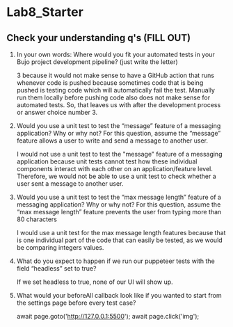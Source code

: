 # Lab8_Starter

## Check your understanding q's (FILL OUT)
1. In your own words: Where would you fit your automated tests in your Bujo project development pipeline? (just write the letter)
   
   3 because it would not make sense to have a GitHub action that runs whenever code is pushed because sometimes code that is being pushed is testing code which will automatically fail the test. Manually run them locally before pushing code also does not make sense for automated tests. So, that leaves us with after the development process or answer choice number 3.

2. Would you use a unit test to test the “message” feature of a messaging application? Why or why not? For this question, assume the “message” feature allows a user to write and send a message to another user.
   
    I would not use a unit test to test the "message" feature of a messaging application because unit tests cannot test how these individual components interact with each other on an application/feature level. Therefore, we would not be able to use a unit test to check whether a user sent a message to another user.


3. Would you use a unit test to test the “max message length” feature of a messaging application? Why or why not? For this question, assume the “max message length” feature prevents the user from typing more than 80 characters 
   
    I would use a unit test for the max message length features because that is one individual part of the code that can easily be tested, as we would be comparing integers values.


4. What do you expect to happen if we run our puppeteer tests with the field “headless” set to true? 
   
    If we set headless to true, none of our UI will show up.

5. What would your beforeAll callback look like if you wanted to start from the settings page before every test case? 
   
    await page.goto('http://127.0.0.1:5500');
    await page.click('img');


